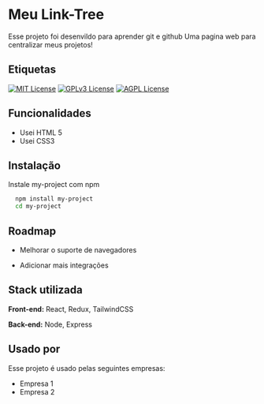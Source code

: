 
# Meu Link-Tree
Esse projeto foi desenvildo para aprender git e github
Uma pagina web para centralizar meus projetos!



## Etiquetas
[![MIT License](https://img.shields.io/badge/License-MIT-green.svg)](https://choosealicense.com/licenses/mit/)
[![GPLv3 License](https://img.shields.io/badge/License-GPL%20v3-yellow.svg)](https://opensource.org/licenses/)
[![AGPL License](https://img.shields.io/badge/license-AGPL-blue.svg)](http://www.gnu.org/licenses/agpl-3.0)


## Funcionalidades

- Usei HTML 5
- Usei CSS3




## Instalação

Instale my-project com npm

```bash
  npm install my-project
  cd my-project
```
    
    
## Roadmap

- Melhorar o suporte de navegadores

- Adicionar mais integrações


## Stack utilizada

**Front-end:** React, Redux, TailwindCSS

**Back-end:** Node, Express


## Usado por

Esse projeto é usado pelas seguintes empresas:

- Empresa 1
- Empresa 2


